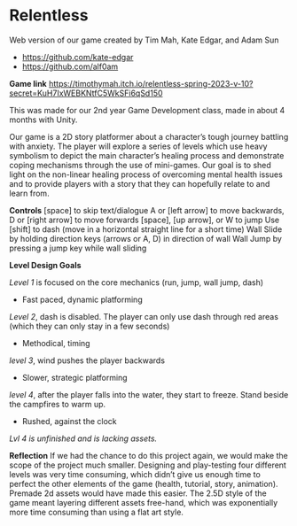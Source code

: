 # Relentless

Web version of our game created by Tim Mah, Kate Edgar, and Adam Sun
- https://github.com/kate-edgar
- https://github.com/alf0am

  
**Game link** https://timothymah.itch.io/relentless-spring-2023-v-10?secret=KuH7IxWEBKNtfC5WkSFi6qSd150

This was made for our 2nd year Game Development class, made in about 4 months with Unity.

Our game is a 2D story platformer about a character’s tough journey battling with anxiety. The player will explore a series of levels which use heavy symbolism to depict the main character’s healing process and demonstrate coping mechanisms through the use of mini-games. Our goal is to shed light on the non-linear healing process of overcoming mental health issues and to provide players with a story that they can hopefully relate to and learn from. 

**Controls**
[space] to skip text/dialogue
A or [left arrow] to move backwards, D or [right arrow] to move forwards
[space], [up arrow], or W to jump
Use [shift] to dash (move in a horizontal straight line for a short time)
Wall Slide by holding direction keys (arrows or A, D) in direction of wall
Wall Jump by pressing a jump key while wall sliding


**Level Design Goals**

_Level 1_ is focused on the core mechanics (run, jump, wall jump, dash)
- Fast paced, dynamic platforming

_Level 2_, dash is disabled. The player can only use dash through red areas (which they can only stay in a few seconds)
- Methodical, timing

_level 3_, wind pushes the player backwards
- Slower, strategic platforming

_level 4_, after the player falls into the water, they start to freeze. Stand beside the campfires to warm up.
- Rushed, against the clock

*Lvl 4 is unfinished and is lacking assets.*

**Reflection**
If we had the chance to do this project again, we would make the scope of the project much smaller. Designing and play-testing four different levels was very time consuming, which didn’t give us enough time to perfect the other elements of the game (health, tutorial, story, animation). Premade 2d assets would have made this easier. The 2.5D style of the game meant layering different assets free-hand, which was exponentially more time consuming than using a flat art style. 
